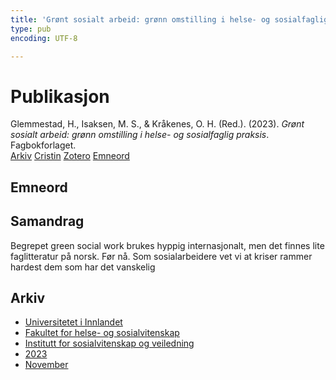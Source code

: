 ```yaml
---
title: 'Grønt sosialt arbeid: grønn omstilling i helse- og sosialfaglig praksis'
type: pub
encoding: UTF-8

---
```

<h1>Publikasjon</h1>
<article id="csl-bib-container-X5767STY" class="csl-bib-container">
  <div class="csl-bib-body"> <div class="csl-entry">Glemmestad, H., Isaksen, M. S., &#38; Kråkenes, O. H. (Red.). (2023). <i>Grønt sosialt arbeid: grønn omstilling i helse- og sosialfaglig praksis</i>. Fagbokforlaget.</div> </div>
  <div class="csl-bib-buttons">
    <a href="#taxonomy-article-X5767STY" alt="archive" class="csl-bib-button">Arkiv</a>
    <a href="https://app.cristin.no/results/show.jsf?id=2195423" alt="Cristin" class="csl-bib-button">Cristin</a>
    <a href="http://zotero.org/groups/5881554/items/X5767STY" alt="Zotero" class="csl-bib-button">Zotero</a>
    <a href="#keywords-article-X5767STY" alt="keywords" class="csl-bib-button">Emneord</a>
  </div>
  <div id="csl-bib-meta-container-X5767STY"></div>
</article>
<div id="csl-bib-meta-X5767STY" class="csl-bib-meta">
  <article id="keywords-article-X5767STY" class="keywords-article">
    <h1>Emneord</h1>
    
  </article>
  <article id="abstract-article-X5767STY" class="abstract-article">
    <h1>Samandrag</h1>
    Begrepet green social work brukes hyppig internasjonalt, men det finnes lite faglitteratur på norsk. Før nå. Som sosialarbeidere vet vi at kriser rammer hardest dem som har det vanskelig
  </article>
  <article id="taxonomy-article-X5767STY" class="taxonomy-article">
    <h1>Arkiv</h1>
    <ul>
      <li><a href="{{< params subfolder >}}nn/archive/?key=3DCRN523">Universitetet i Innlandet</a></li>
      <li><a href="{{< params subfolder >}}nn/archive/?key=IDKFS3MX">Fakultet for helse- og sosialvitenskap</a></li>
      <li><a href="{{< params subfolder >}}nn/archive/?key=CU4VFGCV">Institutt for sosialvitenskap og veiledning</a></li>
      <li><a href="{{< params subfolder >}}nn/archive/?key=A9PHNY6J">2023</a></li>
      <li><a href="{{< params subfolder >}}nn/archive/?key=ZRKAFXQV">November</a></li>
    </ul>
  </article>
</div>
